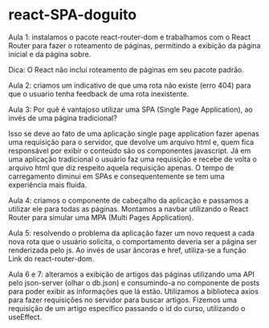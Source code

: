 # react-SPA-doguito

Aula 1: instalamos o pacote react-router-dom e trabalhamos com o React Router para fazer o roteamento de páginas, permitindo a exibição da página inicial e da página sobre.

Dica: O React não inclui roteamento de páginas em seu pacote padrão.

Aula 2: criamos um indicativo de que uma rota não existe (erro 404) para que o usuario tenha feedback de uma rota inexistente.

Aula 3: Por quê é vantajoso utilizar uma SPA (Single Page Application), ao invés de uma página tradicional?

Isso se deve ao fato de uma aplicação single page application fazer apenas uma requisição para o servidor, que devolve um arquivo html e, quem fica responsável por exibir o conteúdo são os componentes javascript. Já em uma aplicação tradicional o usuário faz uma requisição e recebe de volta o arquivo html que diz respeito aquela requisição apenas. O tempo de carregamento diminui em SPAs e consequentemente se tem uma experiência mais fluída.

Aula 4: criamos o componente de cabeçalho da aplicação e passamos a utilizar ele para todas as páginas. Montamos a navbar utilizando o React Router para simular uma MPA (Multi Pages Application).

Aula 5: resolvendo o problema da aplicação fazer um novo request a cada nova rota que o usuário solicita, o comportamento deveria ser a página ser renderizada pelo js. Ao invés de usar âncoras e href, utiliza-se a função Link do react-router-dom.

Aula 6 e 7: alteramos a exibição de artigos das páginas utilizando uma API pelo json-server (olhar o db.json) e consumindo-a no componente de posts para poder exibir as informações que lá estão. Utilizamos a biblioteca axios para fazer requisições no servidor para buscar artigos. Fizemos uma requisição de um artigo específico passando o id do curso, utilizando o useEffect.
